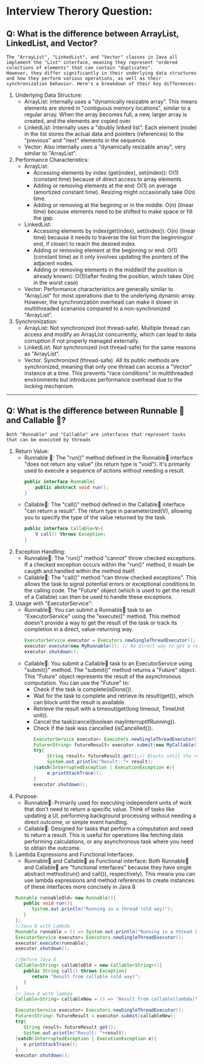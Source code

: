 # Interview Therory Question:
## Q: What is the difference between ArrayList, LinkedList, and Vector?
```
The "ArrayList", "LinkedList", and "Vector" classes in Java all implement the "List" interface, meaning they represent "ordered colections of elements" that can contain "duplicates".
However, they differ significantly in their underlying data structures and how they perform various operations, as well as their synchronization behavior. Here's a breakdown of their key differences:
```
1. Underlying Data Structure:
   - ArrayList: Internally uses a "dynamically resizable array". This means elements are stored in "contiguous memory locations", similar to a regular array. When the array becomes full, a new, larger array is created, and the elements are copied over.
   - LinkedList: Internally uses a "doubly linked list". Each element (node) in the list stores the actual data and pointers (references) to the "previous" and "next" elements in the sequence.
   - Vector: Also internally uses a "dynamically resizable array", very similar to "ArrayList".
2. Performance Characteristics:
   - ArrayList:
     - Accessing elements by index (get(index), set(index)): O(1) (constant time) because of direct access to array elements.
     - Adding or removing elements at the end: O(1) on average (amortized constant time). Resizing might occasionally take O(n) time.
     - Adding or removing at the begining or in the middle: O(n) (linear time) because elements need to be shifted to make space or fill the gap.
    - LinkedList:
      - Accessing elements by index(get(index), set(index)): O(n) (linear time) because it needs to traverse the list from the beginning(or end, if closer) to reach the desired index.
      - Adding or removing element at the beginning or end: O(1) (constant time) as it only involves updating the pointers of the adjacent nodes.
      - Adding or removing elements in the middle(if the position is already known): O(1)(after finding the position, which takes O(n) in the worst case)
    - Vector: Performance characteristics are generally similar to "ArrayList" for most operations due to the underlying dynamic array. However, the synchronization overhead can make it slower in multithreaded scenarios compared to a non-synchronized "ArrayList".
3. Synchronization:
   - ArrayList: Not synchronized (not thread-safe). Multiple thread can access and modify an ArrayList concurrently, which can lead to data corruption if not properly managed externally.
   - LinkedList: Not synchronized (not thread-safe) for the same reasons as "ArrayList".
   - Vector: Synchronized (thread-safe). All its public methods are synchronized, meaning that only one thread can access a "Vector" instance at a time. This prevents "race conditions" in multithreaded environments but introduces performance overhead due to the locking mechanism.
****
## Q: What is the difference between Runnable 🏃and Callable 🤙?
```
Both "Runnable" and "Callable" are interfaces that represent tasks that can be executed by threads
```
1. Return Value:
   - Runnable 🏃: The "run()" method defined in the Runnable🏃 interface "does not return any value" (its return type is "void"). It's primarily used to execute a sequence of actions without needing a result.
     ```java
     public interface Runnable{
         public abstract void run();
     }
     ```
   - Callable🤙: The "call()" method defined in the Callable🤙 interface "can return a result". The return type in parameterized(V), allowing you to specify the type of the value returned by the task.
     ```java
     public interface Callable<V>{
         V call() throws Exception;
     }
     ```
2. Exception Handling:
   - Runnable🏃: The "run()" method "cannot" throw checked exceptions. If a checked exception occurs within the "run()" method, it mush be caugth and handled within the method itself.
   - Callable🤙: The "call()" method "can throw checked exceptions". This allows the task to signal potential errors or exceptional conditions to the calling code. The "Future" object (which is used to get the result of a Callable) can then be used to handle these exceptions.
3. Usage with "ExecutorService":
   - Runnable🏃: You can submit a Runnable🏃 task to an "ExecutorService" using the "execute()" method. This method doesn't provide a way to get the result of the task or track its completion in a direct, value-returning way.
     ```java
     ExecutorService executor = Executors.newSingleThreadExecutor();
     executor.execute(new MyRunnable()); // No direct way to get a result
     executor.shutdown();
     ```
   - Callable🤙: You submit a Callable🤙 task to an ExecutorService using "submit()" method. The "submit()" method returns a "Future" object. This "Future" object represents the result of the asynchronous computation. You can use the "Future" to:
     - Check if the task is complete(isDone()).
     - Wait for the task to complete and retrieve its result(get()), which can block until the result is available.
     - Retrieve the result with a timeout(get(long timeout, TimeUnit unit)).
     - Cancel the task(cancel(boolean mayInterruptIfRunning)).
     - Check if the task was cancelled (isCancelled()).
       ```java
       ExecutorService executor= Executors.newSingleThreadExecutor();
       Future<String> futureResult= executor.submit(new MyCallable());
       try{
            String result= futureResult.get();// Blocks until the result is available.
            System.out.println("Result: "+ result);
       }catch(InterruptedException | ExecutionException e){
            e.printStackTrace();
       }
       executor.shutdown();
       ```
4. Purpose:
   - Runnable🏃: Primarily used for executing independent units of work that don't need to return a specific value. Think of tasks like updating a UI, performing background processing without needing a direct outcome, or simple event handling.
   - Callable🤙: Designed for tasks that perform a computation and need to return a result. This is useful for operations like fetching data performing calculations, or any asynchronous task where you need to obtain the outcome.
5. Lambda Expressions and Functional Interfaces:
   - Runnable🏃 and Callable🤙 as Functional interface: Both Runnable🏃 and Callable🤙 are "functional interfaces" because they have single abstract method(run() and call()), respectively). This means you can use lambda expressions and method references to create instances of these interfaces more concisely in Java 8
   ```java
   Runnable runnableOld= new Runnable(){
      public void run(){
         System.out.println("Running in a thread (old way)");
      }
   };
   //Java 8 with Lambda
   Runnable runnable = () => System.out.println("Running in a thread (lambda)");
   ExecutorService executor= Executors.newSingleThreadExecutor();
   executor.execute(runnable);
   executor.shutdown();
   ```
   ```java
   //Before Java 8
   Callable<String> callableOld = new Callable<String>(){
      public String call() throws Exception{
         return "Result from callable (old way)";
      }
   }
   // Java 8 with lambda
   Callable<String> callableNew = () => "Result from callable(lambda)";

   ExecutorService executor= Executors.newSingleThreadExecutor();
   Future<String> futureResult = executor.submit(callableNew);
   try{
      String result= futureResult.get();
      System.out.println("Result: "+result);
   }catch(InterruptedException | ExecutionException e){
      e.printStackTrace();
   }
   executor.shutdown();
   ```
